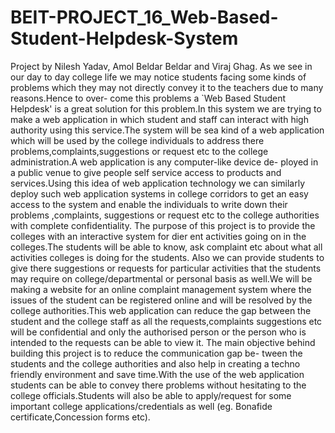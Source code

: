 # BEIT-PROJECT_16_Web-Based-Student-Helpdesk-System
Project by Nilesh Yadav, Amol Beldar Beldar and Viraj Ghag.
  As we see in our day to day college life we may notice students facing some kinds of problems
which they may not directly convey it to the teachers due to many reasons.Hence to over-
come this problems a `Web Based Student Helpdesk' is a great solution for this problem.In
this system we are trying to make a web application in which student and staff can interact
with high authority using this service.The system will be sea kind of a web application which
will be used by the college individuals to address there problems,complaints,suggestions or
request etc to the college administration.A web application is any computer-like device de-
ployed in a public venue to give people self service access to products and services.Using this
idea of web application technology we can similarly deploy such web application systems
in college corridors to get an easy access to the system and enable the individuals to write
down their problems ,complaints, suggestions or request etc to the college authorities with
complete confidentiality.
  The purpose of this project is to provide the colleges with an interactive system for dier
ent activities going on in the colleges.The students will be able to know, ask complaint etc
about what all activities colleges is doing for the students. Also we can provide students
to give there suggestions or requests for particular activities that the students may require
on college/departmental or personal basis as well.We will be making a website for an online
complaint management system where the issues of the student can be registered online and
will be resolved by the college authorities.This web application can reduce the gap between
the student and the college staff as all the requests,complaints suggestions etc will be confidential and only the authorised person or the person who is intended to the requests can be able to view it.
  The main objective behind building this project is to reduce the communication gap be-
tween the students and the college authorities and also help in creating a techno friendly
environment and save time.With the use of the web application students can be able to
convey there problems without hesitating to the college officials.Students will also be able
to apply/request for some important college applications/credentials as well (eg. Bonafide
certificate,Concession forms etc).
